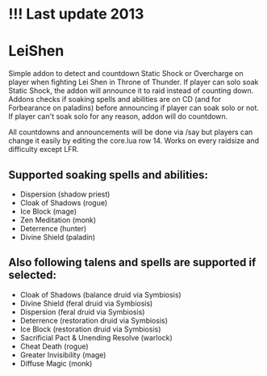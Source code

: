 # !!! Last update **2013**

# LeiShen

Simple addon to detect and countdown Static Shock or Overcharge on player when fighting Lei Shen in Throne of Thunder. If player can solo soak Static Shock, the addon will announce it to raid instead of counting down. Addons checks if soaking spells and abilities are on CD (and for Forbearance on paladins) before announcing if player can soak solo or not. If player can't soak solo for any reason, addon will do countdown.

All countdowns and announcements will be done via /say but players can change it easily by editing the core.lua row 14. Works on every raidsize and difficulty except LFR.

## Supported soaking spells and abilities:
* Dispersion (shadow priest)
* Cloak of Shadows (rogue)
* Ice Block (mage)
* Zen Meditation (monk)
* Deterrence (hunter)
* Divine Shield (paladin)

## Also following talens and spells are supported if selected:

* Cloak of Shadows (balance druid via Symbiosis)
* Divine Shield (feral druid via Symbiosis)
* Dispersion (feral druid via Symbiosis)
* Deterrence (restoration druid via Symbiosis)
* Ice Block (restoration druid via Symbiosis)
* Sacrificial Pact & Unending Resolve (warlock)
* Cheat Death (rogue)
* Greater Invisibility (mage)
* Diffuse Magic (monk)